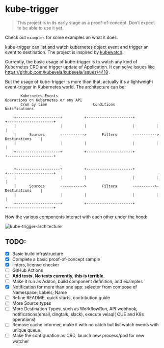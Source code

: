 # kube-trigger

> This project is in its early stage as a proof-of-concept. Don't expect to be able to use it yet.

Check out `examples` for some examples on what it does.

kube-trigger can list and watch kubernetes object event and trigger an event to destination. The project is inspired
by [kubewatch](https://github.com/vmware-archive/kubewatch).

Currently, the basic usage of kube-trigger is to watch any kind of Kubernetes CRD and trigger update of Application. It
can solve issues like https://github.com/kubevela/kubevela/issues/4418 .

But the usage of kube-trigger is more than that, actually it's a lightweight event-trigger in Kubernetes world. The
architecture can be:

```                                                                                         
       Kubernetes Events                                              Operations on Kubernetes or any API
       Cron by time                     Conditions                      Notifications        
                                                                                             
    +--------------------+          +---------------------+          +---------------------+ 
    |                    |          |                     |          |                     | 
    |      Sources       ----------->       Filters       ----------->     Destinations    | 
    |                    |          |                     |          |                     | 
    +--------------------+          +---------------------+          +---------------------+ 
                                                                                            
                                                                                             
    +--------------------+          +---------------------+          +---------------------+ 
    |                    |          |                     |          |                     | 
    |      Sources       ----------->       Filters       ---------->-     Destinations    | 
    |                    |          |                     |          |                     | 
    +--------------------+          +---------------------+          +---------------------+ 
```


How the various components interact with each other under the hood:

![kube-trigger-architecture](https://user-images.githubusercontent.com/55270174/181994442-9281b7ae-5c5e-4630-971f-a21bd7f37ebc.png)


## TODO:

- [x] Basic build infrastructure
- [x] Complete a basic proof-of-concept sample
- [x] linters, license checker
- [ ] GitHub Actions
- [ ] **Add tests. No tests currently, this is terrible.**
- [ ] Make it run as Addon, build component definition, and examples
- [x] Notification for more than one app: selector from compose of Namespace; Labels; Name
- [ ] Refine README, quick starts, contribution guide
- [ ] More Source types
- [ ] More Destination Types, such as WorkflowRun, API webhook, notifications(email, dingtalk, slack), execute velaql(
  CUE and K8s operations)
- [ ] Remove cache informer, make it with no catch but list watch events with unique queue.
- [ ] Make the configuration as CRD, launch new process/pod for new watcher
